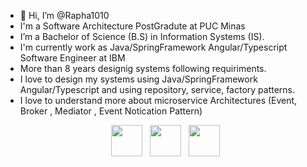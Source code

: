 

- 👋 Hi, I’m @Rapha1010
- I'm a Software Architecture PostGradute at PUC Minas
- I’m a Bachelor of Science (B.S) in Information Systems (IS).
- I'm currently work as Java/SpringFramework Angular/Typescript Software Engineer at IBM
- More than 8 years designig systems following requiriments.
- I love to design my systems using Java/SpringFramework  Angular/Typescript and using repository, service, factory patterns.
- I love to understand more about microservice Architectures (Event, Broker , Mediator , Event Notication Pattern)

<p align="center">  
&nbsp; <a href="https://www.instagram.com/rhtavares1010/" target="_blank" rel="noopener noreferrer"><img src="https://img.icons8.com/plasticine/100/000000/instagram-new.png" width="50" /></a>  
&nbsp; <a href="https://www.linkedin.com/in/raphaelatavaresleao/" target="_blank" rel="noopener noreferrer"><img src="https://img.icons8.com/plasticine/100/000000/linkedin.png" width="50" /></a>
&nbsp; <a href="mailto:rapha.tavares1010gmail.com" target="_blank" rel="noopener noreferrer"><img src="https://img.icons8.com/plasticine/100/000000/gmail.png"  width="50" /></a>
</p>

<!---
Rapha1010/Rapha1010 is a ✨ special ✨ repository because its `README.md` (this file) appears on your GitHub profile.
You can click the Preview link to take a look at your changes.
--->



